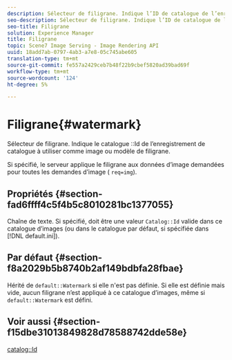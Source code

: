 ```yaml
---
description: Sélecteur de filigrane. Indique l’ID de catalogue de l’enregistrement de catalogue à utiliser comme image ou modèle de filigrane.
seo-description: Sélecteur de filigrane. Indique l’ID de catalogue de l’enregistrement de catalogue à utiliser comme image ou modèle de filigrane.
seo-title: Filigrane
solution: Experience Manager
title: Filigrane
topic: Scene7 Image Serving - Image Rendering API
uuid: 18add7ab-0797-4ab3-a7e8-05c745abe605
translation-type: tm+mt
source-git-commit: fe557a2429ceb7b48f22b9cbef5820ad39bad69f
workflow-type: tm+mt
source-wordcount: '124'
ht-degree: 5%

---
```



# Filigrane{#watermark}

Sélecteur de filigrane. Indique le catalogue ::Id de l’enregistrement de catalogue à utiliser comme image ou modèle de filigrane.

Si spécifié, le serveur applique le filigrane aux données d’image demandées pour toutes les demandes d’image ( `req=img`).

## Propriétés {#section-fad6ffff4c5f4b5c8010281bc1377055}

Chaîne de texte. Si spécifié, doit être une valeur `Catalog::Id` valide dans ce catalogue d’images (ou dans le catalogue par défaut, si spécifiée dans [!DNL default.ini]).

## Par défaut {#section-f8a2029b5b8740b2af149bdbfa28fbae}

Hérité de `default::Watermark` si elle n&#39;est pas définie. Si elle est définie mais vide, aucun filigrane n’est appliqué à ce catalogue d’images, même si `default::Watermark` est défini.

## Voir aussi {#section-f15dbe31013849828d78588742dde58e}

[catalog::Id](/help/aem-is-ir-api/is-api/image-catalog/image-serving-api-ref/c-image-catalog-reference/c-image-svg-data-reference/c-image-data-reference/r-id-cat.md)
